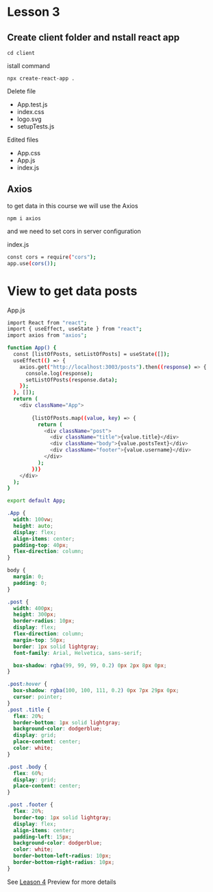 # Lesson 3

## Create client folder and nstall react app

`cd client`

istall command

`npx create-react-app .`

Delete file

- App.test.js
- index.css
- logo.svg
- setupTests.js

Edited files

- App.css
- App.js
- index.js

## Axios

to get data in this course we will use the Axios

`npm i axios`

and we need to set cors in server configuration

index.js

```bash
const cors = require("cors");
app.use(cors());
```

# View to get data posts

App.js

```bash
import React from "react";
import { useEffect, useState } from "react";
import axios from "axios";

function App() {
  const [listOfPosts, setListOfPosts] = useState([]);
  useEffect(() => {
    axios.get("http://localhost:3003/posts").then((response) => {
      console.log(response);
      setListOfPosts(response.data);
    });
  }, []);
  return (
    <div className="App">
      
        {listOfPosts.map((value, key) => {
          return (
            <div className="post">
              <div className="title">{value.title}</div>
              <div className="body">{value.postsText}</div>
              <div className="footer">{value.username}</div>
            </div>
          );
        })}
    </div>
  );
}

export default App;
```

```css
.App {
  width: 100vw;
  height: auto;
  display: flex;
  align-items: center;
  padding-top: 40px;
  flex-direction: column;
}

body {
  margin: 0;
  padding: 0;
}

.post {
  width: 400px;
  height: 300px;
  border-radius: 10px;
  display: flex;
  flex-direction: column;
  margin-top: 50px;
  border: 1px solid lightgray;
  font-family: Arial, Helvetica, sans-serif;

  box-shadow: rgba(99, 99, 99, 0.2) 0px 2px 8px 0px;
}

.post:hover {
  box-shadow: rgba(100, 100, 111, 0.2) 0px 7px 29px 0px;
  cursor: pointer;
}
.post .title {
  flex: 20%;
  border-bottom: 1px solid lightgray;
  background-color: dodgerblue;
  display: grid;
  place-content: center;
  color: white;
}

.post .body {
  flex: 60%;
  display: grid;
  place-content: center;
}

.post .footer {
  flex: 20%;
  border-top: 1px solid lightgray;
  display: flex;
  align-items: center;
  padding-left: 15px;
  background-color: dodgerblue;
  color: white;
  border-bottom-left-radius: 10px;
  border-bottom-right-radius: 10px;
}
```

See [Leason 4](https://lesson2.com) Preview for more details

